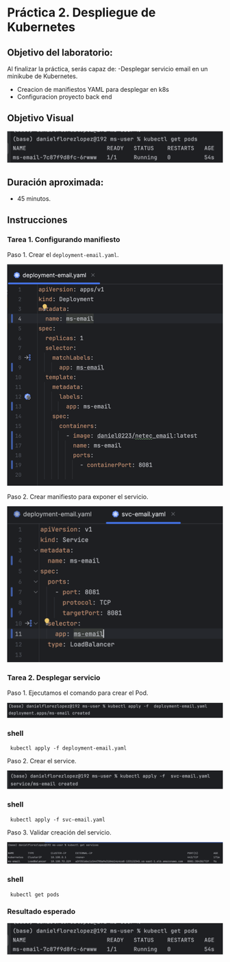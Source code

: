 # Práctica 2. Despliegue de Kubernetes

## Objetivo del laboratorio:
Al finalizar la práctica, serás capaz de:
-Desplegar servicio email en un minikube de Kubernetes.
- Creacion de manifiestos YAML para desplegar en k8s
- Configuracion proyecto back end

## Objetivo Visual

![diagrama1](../images/Capitulo2/cap2_obt_final.png)

## Duración aproximada:
- 45 minutos.
  
## Instrucciones

### Tarea 1. Configurando manifiesto

Paso 1. Crear el `deployment-email.yaml`.

![diagrama1](../images/Capitulo2/cap2_manifiesto1.png)

Paso 2. Crear manifiesto para exponer el servicio.

![diagrama1](../images/Capitulo2/cap2_manifiesto2.png)

### Tarea 2. Desplegar servicio

Paso 1. Ejecutamos el comando para crear el Pod.

![diagrama1](../images/Capitulo2/cap2_deploy1.png)

### shell
```shell
 kubectl apply -f deployment-email.yaml
```

Paso 2. Crear el service.

![diagrama1](../images/Capitulo2/cap2_deploy2.png)

### shell
```shell
 kubectl apply -f svc-email.yaml
```

Paso 3. Validar creación del servicio.

![diagrama1](../images/Capitulo2/cap2_deploy3.png)

### shell
```shell
 kubectl get pods
```


### Resultado esperado
![diagrama1](../images/Capitulo2/cap2_obt_final.png)
